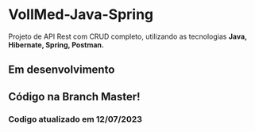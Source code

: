 <h1>VollMed-Java-Spring</h1>
<p>Projeto de API Rest com CRUD completo, utilizando as tecnologias <strong>Java, Hibernate, Spring, Postman.</strong></p>
<h2>Em desenvolvimento</h2>
<h2><strong>Código na Branch Master!</strong></h2>
<h3>Codigo atualizado em 12/07/2023</h3>

